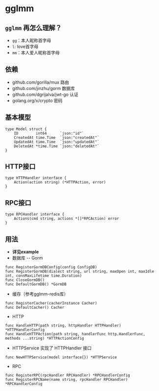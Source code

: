 # gglmm
## `gglmm` 再怎么理解？
+ `gg`：本人昵称首字母
+ `l`: love首字母
+ `mm`：本人爱人昵称首字母
## 依赖
+ github.com/gorilla/mux  路由
+ github.com/jinzhu/gorm  数据库
+ github.com/dgrijalva/jwt-go 认证
+ golang.org/x/crypto 密码
## 基本模型
```golang
type Model struct {
	ID        int64      `json:"id"`
	CreatedAt time.Time  `json:"createdAt"`
	UpdatedAt time.Time  `json:"updatedAt"`
	DeletedAt *time.Time `json:"deletedAt"`
}
```
## HTTP接口
```golang
type HTTPHandler interface {
	Action(action string) (*HTTPAction, error)
}
```
## RPC接口
```golang
type RPCHandler interface {
	Actions(cmd string, actions *[]*RPCAction) error
}
```
## 用法
+ **详见example**
+ 数据库 -- Gorm
```golang
func RegisterGormDBConfig(config ConfigDB)
func RegisterGormDB(dialect string, url string, maxOpen int, maxIdle int, connMaxLifetime time.Duration)
func CloseGormDB()
func DefaultGormDB() *GormDB
```
+ 缓存（参考gglmm-redis库）
```golang
func RegisterCacher(cacherInstance Cacher)
func DefaultCacher() Cacher
```
+ HTTP
```golang
func HandleHTTP(path string, httpHandler HTTPHandler) *HTTPHandlerConfig
func HandleHTTPAction(path string, handlerFunc http.HandlerFunc, methods ...string) *HTTPActionConfig
```
  + HTTPService 实现了 HTTPHandler 接口
```golang
func NewHTTPService(model interface{}) *HTTPService
```
+ RPC
```golang
func RegisterRPC(rpcHandler RPCHandler) *RPCHandlerConfig
func RegisterRPCName(name string, rpcHandler RPCHandler) *RPCHandlerConfig
```